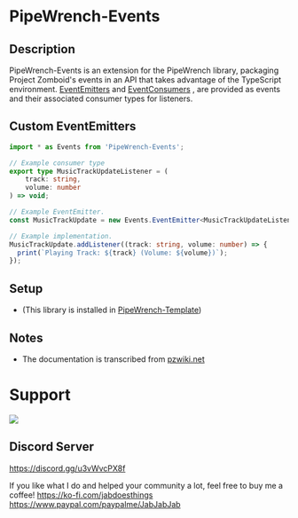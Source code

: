 # PipeWrench-Events

## Description
PipeWrench-Events is an extension for the PipeWrench library, packaging Project Zomboid's events in an API that takes advantage of the TypeScript environment. [EventEmitters](https://github.com/asledgehammer/PipeWrench-Events/blob/398ab440505416eb250f430c8776969a4ec8bd45/PipeWrench-Events.d.ts#L74-L89) and [EventConsumers](https://github.com/asledgehammer/PipeWrench-Events/blob/398ab440505416eb250f430c8776969a4ec8bd45/PipeWrench-Events.d.ts#L292-L298) , are provided as events and their associated consumer types for listeners.

## Custom EventEmitters
```ts
import * as Events from 'PipeWrench-Events';

// Example consumer type
export type MusicTrackUpdateListener = (
    track: string,
    volume: number
) => void;

// Example EventEmitter.
const MusicTrackUpdate = new Events.EventEmitter<MusicTrackUpdateListener>('MusicTrackUpdate');

// Example implementation.
MusicTrackUpdate.addListener((track: string, volume: number) => {
  print(`Playing Track: ${track} (Volume: ${volume})`);
});
```

## Setup
- (This library is installed in [PipeWrench-Template](https://github.com/asledgehammer/PipeWrench-Template))

## Notes
- The documentation is transcribed from [pzwiki.net](https://pzwiki.net/wiki/Modding:Lua_Events)

# Support

![](https://i.imgur.com/ZLnfTK4.png)

## Discord Server
https://discord.gg/u3vWvcPX8f

If you like what I do and helped your community a lot, feel free to buy me a coffee!
https://ko-fi.com/jabdoesthings
https://www.paypal.com/paypalme/JabJabJab
